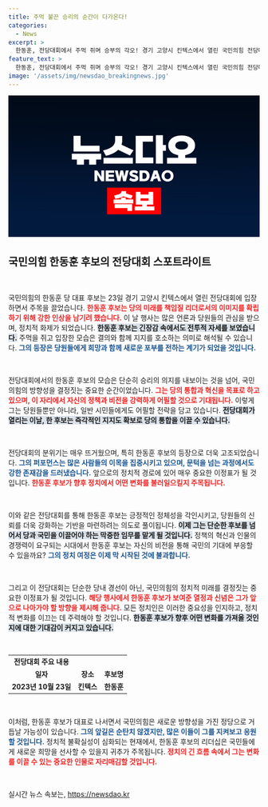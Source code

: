 ```yaml
---
title: 주먹 불끈 승리의 순간이 다가온다!
categories:
  - News
excerpt: >
  한동훈, 전당대회에서 주먹 쥐며 승부의 각오! 경기 고양시 킨텍스에서 열린 국민의힘 전당대회에 등장한 한동훈 후보의 강렬한 모습이 신규 정치 패러다임을 예고합니다. 클릭하고 그 뒷이야기를 확인하세요!
feature_text: >
  한동훈, 전당대회에서 주먹 쥐며 승부의 각오! 경기 고양시 킨텍스에서 열린 국민의힘 전당대회에 등장한 한동훈 후보의 강렬한 모습이 신규 정치 패러다임을 예고합니다. 클릭하고 그 뒷이야기를 확인하세요!
image: '/assets/img/newsdao_breakingnews.jpg'
---
```


<p><img src="/assets/img/newsdao_breakingnews.jpg" alt="cryptoinkorea 속보" /></p>

<h2 data-ke-size="size26">국민의힘 한동훈 후보의 전당대회 스포트라이트</h2>

<p data-ke-size="size16">&nbsp;</p>

<p>국민의힘의 한동훈 당 대표 후보는 23일 경기 고양시 킨텍스에서 열린 전당대회에 입장하면서 주목을 끌었습니다. <b><span style="color: #ee2323;">한동훈 후보는 당의 미래를 책임질 리더로서의 이미지를 확립하기 위해 강한 인상을 남기려 했습니다.</span></b> 이 날 행사는 많은 언론과 당원들의 관심을 받으며, 정치적 화제가 되었습니다. <b><span style="background-color: #21538527;">한동훈 후보는 긴장감 속에서도 전투적 자세를 보였습니다.</span></b> 주먹을 쥐고 입장한 모습은 결의와 함께 지지를 호소하는 의미로 해석될 수 있습니다. <b><span style="color: #1a5490;">그의 등장은 당원들에게 희망과 함께 새로운 포부를 전하는 계기가 되었을 것입니다.</span></b> </p>

<p data-ke-size="size16">&nbsp;</p>

<p>전당대회에서의 한동훈 후보의 모습은 단순히 승리의 의지를 내보이는 것을 넘어, 국민의힘의 방향성을 결정짓는 중요한 순간이었습니다. <b><span style="color: #ee2323;">그는 당의 통합과 혁신을 목표로 하고 있으며, 이 자리에서 자신의 정책과 비전을 강력하게 어필할 것으로 기대됩니다.</span></b> 이렇게 그는 당원들뿐만 아니라, 일반 시민들에게도 어필할 전략을 담고 있습니다. <b><span style="background-color: #21538527;">전당대회가 열리는 이날, 한 후보는 즉각적인 지지도 확보로 당의 통합을 이끌 수 있습니다.</span></b></p>

<p data-ke-size="size16">&nbsp;</p>

<p>전당대회의 분위기는 매우 뜨거웠으며, 특히 한동훈 후보의 등장으로 더욱 고조되었습니다. <b><span style="color: #1a5490;">그의 퍼포먼스는 많은 사람들의 이목을 집중시키고 있으며, 문턱을 넘는 과정에서도 강한 존재감을 드러냈습니다.</span></b> 앞으로의 정치적 경로에 있어 매우 중요한 이정표가 될 것입니다. <b><span style="color: #ee2323;">한동훈 후보가 향후 정치에서 어떤 변화를 불러일으킬지 주목됩니다.</span></b> </p>

<p data-ke-size="size16">&nbsp;</p>

<p>이와 같은 전당대회를 통해 한동훈 후보는 긍정적인 정체성을 각인시키고, 당원들의 신뢰를 더욱 강화하는 기반을 마련하려는 의도로 풀이됩니다. <b><span style="background-color: #21538527;">이제 그는 단순한 후보를 넘어서 당과 국민을 이끌어야 하는 막중한 임무를 맡게 될 것입니다.</span></b> 정책의 혁신과 인물의 경쟁력이 요구되는 시대에서 한동훈 후보는 자신의 비전을 통해 국민의 기대에 부응할 수 있을까요? <b><span style="color: #1a5490;">그의 정치 여정은 이제 막 시작된 것에 불과합니다.</span></b></p>

<p data-ke-size="size16">&nbsp;</p>

<p>그리고 이 전당대회는 단순한 당내 경선이 아닌, 국민의힘의 정치적 미래를 결정짓는 중요한 이정표가 될 것입니다. <b><span style="color: #ee2323;">해당 행사에서 한동훈 후보가 보여준 열정과 신념은 그가 앞으로 나아가야 할 방향을 제시해 줍니다.</span></b> 모든 정치인은 이러한 중요성을 인지하고, 정치적 변화를 이끄는 데 주력해야 할 것입니다. <b><span style="background-color: #21538527;">한동훈 후보가 향후 어떤 변화를 가져올 것인지에 대한 기대감이 커지고 있습니다.</span></b></p>

<p data-ke-size="size16">&nbsp;</p>

<table style="width:100%; border-collapse:collapse;">
    <tr>
        <td style="text-align: center; height: 17px;"><b>전당대회 주요 내용</b></td>
    </tr>
    <tr>
        <td style="text-align: center; height: 17px;"><b>일자</b></td>
        <td style="text-align: center; height: 17px;"><b>장소</b></td>
        <td style="text-align: center; height: 17px;"><b>후보명</b></td>
    </tr>
    <tr>
        <td style="text-align: center; height: 17px;"><b>2023년 10월 23일</b></td>
        <td style="text-align: center; height: 17px;"><b>킨텍스</b></td>
        <td style="text-align: center; height: 17px;"><b>한동훈</b></td>
    </tr>
</table>

<p data-ke-size="size16">&nbsp;</p>

<p>이처럼, 한동훈 후보가 대표로 나서면서 국민의힘은 새로운 방향성을 가진 정당으로 거듭날 가능성이 있습니다. <b><span style="color: #1a5490;">그의 앞길은 순탄치 않겠지만, 많은 이들이 그를 지켜보고 응원할 것입니다.</span></b> 정치적 불확실성이 심화되는 현재에서, 한동훈 후보의 리더십은 국민들에게 새로운 희망을 선사할 수 있을지 귀추가 주목됩니다. <b><span style="color: #ee2323;">정치의 긴 흐름 속에서 그는 변화를 이끌 수 있는 중요한 인물로 자리매김할 것입니다.</span></b></p>

<p data-ke-size="size16">&nbsp;</p>
실시간 뉴스 속보는, <a href="https://newsdao.kr" rel="dofollow">https://newsdao.kr</a>


